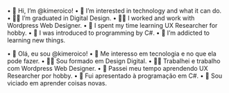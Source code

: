• 👋 Hi, I’m @kimeroico!
• 👀 I’m interested in technology and what it can do.
• 👨‍🎓 I’m graduated in Digital Design.
• 👨‍💻 I worked and work with Wordpress Web Designer.
• 🤌 I spent my time learning UX Researcher for hobby.
• 🤝 I was introduced to programming by C#.
• 🎰 I’m addicted to learning new things.

• 👋 Olá, eu sou @kimeroico!
• 👀 Me interesso em tecnologia e no que ela pode fazer.
• 👨‍🎓 Sou formado em Design Digital.
• 👨‍💻 Trabalhei e trabalho com Wordpress Web Designer.
• 🤌 Passei meu tempo aprendendo UX Researcher por hobby.
• 🤝 Fui apresentado à programação em C#.
• 🎰 Sou viciado em aprender coisas novas.

<!---
kimeroico/kimeroico is a ✨ special ✨ repository because its `README.md` (this file) appears on your GitHub profile.
You can click the Preview link to take a look at your changes.
--->
